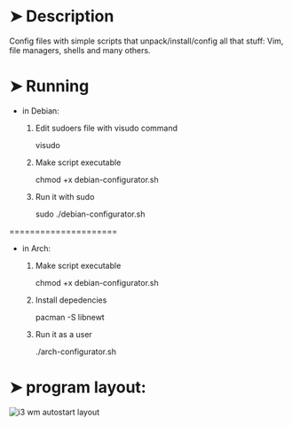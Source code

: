 ➤ Description
=====================

Config files with simple scripts that unpack/install/config all that stuff:
Vim, file managers, shells and many others.


➤ Running
=====================


* in Debian:
    
    1) Edit sudoers file with visudo command

        visudo

    2) Make script executable

        chmod +x debian-configurator.sh

    3) Run it with sudo

        sudo ./debian-configurator.sh

=====================

* in Arch:
    
    1) Make script executable

        chmod +x debian-configurator.sh

    2) Install depedencies

        pacman -S libnewt

    3) Run it as a user

        ./arch-configurator.sh
    

➤ program layout:
=====================
![i3 wm autostart layout](https://raw.github.com/micdud1995/linux_stuff/master/img/screenshot-program.png)
